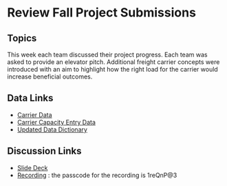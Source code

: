 # Review Fall Project Submissions

## Topics

This week each team discussed their project progress. Each team was asked to provide an elevator pitch. 
Additional freight carrier concepts were introduced with an aim to highlight how the 
right load for the carrier would increase beneficial outcomes.

## Data Links
* [Carrier Data](https://drive.google.com/file/d/1zuNImQoQIVj06oeNNXN2Ucg4ANjruOHJ)
* [Carrier Capacity Entry Data](https://drive.google.com/file/d/1Ow-4w7lRVAmRgIjK0nas-39TBTZk5IoT)
* [Updated Data Dictionary](https://docs.google.com/spreadsheets/d/1o7jKwc8DPlOu5PPtO9F0IioAnHef8Y7EohQD9_1Qwd4)

## Discussion Links
* [Slide Deck](https://docs.google.com/presentation/d/1NXRDE_26GcAnsnZjqHrRANTEmbmEEkKHmpM9I_crTMM)
* [Recording](https://flockfreight.zoom.us/rec/share/7m8I9y_UpyNr2FjIml3cppJ2w3SGISJzticgGrWlDVPWCpCfR5sv6kIb14wcDjFp.cDPkBdUeJKX4bDWG)
: the passcode for the recording is 1reQnP@3